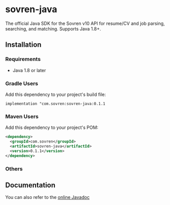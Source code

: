 # sovren-java
The official Java SDK for the Sovren v10 API for resume/CV and job parsing, searching, and matching. Supports Java 1.8+.

## Installation

### Requirements
- Java 1.8 or later

### Gradle Users
Add this dependency to your project's build file:
```
implementation "com.sovren:sovren-java:0.1.1
```

### Maven Users
Add this dependency to your project's POM:
```xml
<dependency>
  <groupId>com.sovren</groupId>
  <artifactId>sovren-java</artifactId>
  <version>0.1.1</version>
</dependency>
```

### Others

## Documentation
You can also refer to the [online Javadoc][javadoc_url]


[javadoc_url]: https://sovren.github.io/sovren-java/